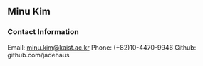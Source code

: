 ## Minu Kim

### Contact Information
Email: minu.kim@kaist.ac.kr
Phone: (+82)10-4470-9946
Github: github.com/jadehaus
